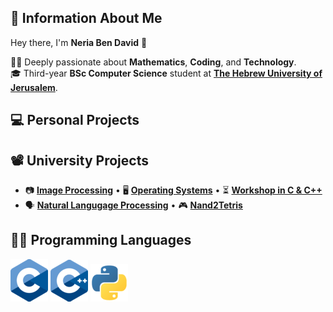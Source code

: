 ## 🙇 Information About Me 

Hey there, I'm **Neria Ben David** 👋  


👨‍🔬 Deeply passionate about **Mathematics**, **Coding**, and **Technology**.   
🎓 Third-year **BSc Computer Science** student at **[The Hebrew University of Jerusalem](https://en.huji.ac.il/)**.
##

## 💻 Personal Projects  

## 📽️ University Projects  
-  📷 [**Image Processing**](https://github.com/neriabd/ImageProcessing)  • 🖥️ [**Operating Systems**](https://github.com/neriabd/OperatingSystems) • ⏳ [**Workshop in C & C++**](https://github.com/neriabd/Workshop-C-CPP)
-  🗣️ [**Natural Langugage Processing**](https://github.com/neriabd/Natural-Language-Processing) • 🎮 [**Nand2Tetris**](https://github.com/neriabd/Nand2Tetris)
##
## 👨‍💻 Programming Languages


[![C Icon](logos/c.png)](https://en.wikipedia.org/wiki/C_(programming_language))
[![CPP Icon](logos/cpp.png)](https://en.wikipedia.org/wiki/C%2B%2B)
[![Python Icon](logos/python.png)](https://www.python.org)

<!--
**neriabd/neriabd** is a ✨ _special_ ✨ repository because its `README.md` (this file) appears on your GitHub profile.

Here are some ideas to get you started:

- 🔭 I’m currently working on ...
- 🌱 I’m currently learning ...
- 👯 I’m looking to collaborate on ...
- 🤔 I’m looking for help with ...
- 💬 Ask me about ...
- 📫 How to reach me: ...
- 😄 Pronouns: ...
- ⚡ Fun fact: ...
-->
